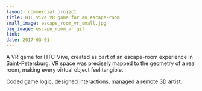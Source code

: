 ```yaml
---
layout: commercial_project
title: HTC Vive VR game for an escape-room.
small_image: escape_room_vr_small.jpg
big_image: escape_room_vr.gif
link: 
date: 2017-03-01
---
```

A VR game for HTC-Vive, created as part of an escape-room experience in Saint-Petersburg.
VR space was precisely mapped to the geometry of a real room, making every virtual object feel tangible.

Coded game logic, designed interactions, managed a remote 3D artist.